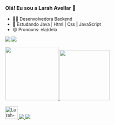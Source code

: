 ### Olá! Eu sou a Larah Avellar 👋

-  👩‍💻 Desenvolvedora Backend
- 🌱 Estudando  Java | Html | Css | JavaScript
- 😄 Pronouns: ela/dela</br>


[<img src="https://img.shields.io/badge/linkedin-%230077B5.svg?&style=for-the-badge&logo=linkedin&logoColor=white" />](https://www.linkedin.com/mwlite/in/larah-avellar-891a0b225/)
<a href = "mailto:larahavellar44@gmail.com"><img src="https://img.shields.io/badge/Gmail-D14836?style=for-the-badge&logo=gmail&logoColor=white" />
<div>
  <a href= "https://github.com/larahAvel141">
  <img height="170em" src="https://github-readme-stats.vercel.app/api?username=larahAvel141&show_icons=true&theme=dracula&include_all_commits=true&count_private=true">
  <img height="160em" src="https://github-readme-stats.vercel.app/api/top-langs/?username=larahAvel141&layout=compact&langs_count=16&theme=dracula"/>
</div>
<div style="display: incline_block"><br>
  <img alt="Larah-Java" height="40" width="40" src="https://cdn.jsdelivr.net/gh/devicons/devicon/icons/java/java-plain-wordmark.svg">
  <img src="https://img.shields.io/badge/Spring-6DB33F?style=for-the-badge&logo=spring&logoColor=white"/>
  <img src="https://img.shields.io/badge/MongoDB-4EA94B?style=for-the-badge&logo=mongodb&logoColor=white"/>
</div>
 
##


